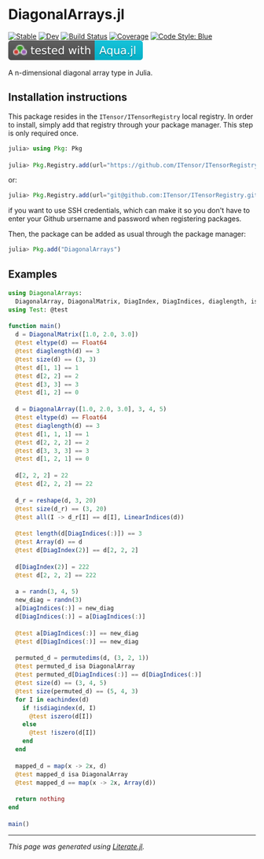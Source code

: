 # DiagonalArrays.jl

[![Stable](https://img.shields.io/badge/docs-stable-blue.svg)](https://ITensor.github.io/DiagonalArrays.jl/stable/)
[![Dev](https://img.shields.io/badge/docs-dev-blue.svg)](https://ITensor.github.io/DiagonalArrays.jl/dev/)
[![Build Status](https://github.com/ITensor/DiagonalArrays.jl/actions/workflows/Tests.yml/badge.svg?branch=main)](https://github.com/ITensor/DiagonalArrays.jl/actions/workflows/Tests.yml?query=branch%3Amain)
[![Coverage](https://codecov.io/gh/ITensor/DiagonalArrays.jl/branch/main/graph/badge.svg)](https://codecov.io/gh/ITensor/DiagonalArrays.jl)
[![Code Style: Blue](https://img.shields.io/badge/code%20style-blue-4495d1.svg)](https://github.com/invenia/BlueStyle)
[![Aqua](https://raw.githubusercontent.com/JuliaTesting/Aqua.jl/master/badge.svg)](https://github.com/JuliaTesting/Aqua.jl)

A n-dimensional diagonal array type in Julia.

## Installation instructions

This package resides in the `ITensor/ITensorRegistry` local registry.
In order to install, simply add that registry through your package manager.
This step is only required once.
```julia
julia> using Pkg: Pkg

julia> Pkg.Registry.add(url="https://github.com/ITensor/ITensorRegistry")
```
or:
```julia
julia> Pkg.Registry.add(url="git@github.com:ITensor/ITensorRegistry.git")
```
if you want to use SSH credentials, which can make it so you don't have to enter your Github ursername and password when registering packages.

Then, the package can be added as usual through the package manager:

```julia
julia> Pkg.add("DiagonalArrays")
```

## Examples

````julia
using DiagonalArrays:
  DiagonalArray, DiagonalMatrix, DiagIndex, DiagIndices, diaglength, isdiagindex
using Test: @test

function main()
  d = DiagonalMatrix([1.0, 2.0, 3.0])
  @test eltype(d) == Float64
  @test diaglength(d) == 3
  @test size(d) == (3, 3)
  @test d[1, 1] == 1
  @test d[2, 2] == 2
  @test d[3, 3] == 3
  @test d[1, 2] == 0

  d = DiagonalArray([1.0, 2.0, 3.0], 3, 4, 5)
  @test eltype(d) == Float64
  @test diaglength(d) == 3
  @test d[1, 1, 1] == 1
  @test d[2, 2, 2] == 2
  @test d[3, 3, 3] == 3
  @test d[1, 2, 1] == 0

  d[2, 2, 2] = 22
  @test d[2, 2, 2] == 22

  d_r = reshape(d, 3, 20)
  @test size(d_r) == (3, 20)
  @test all(I -> d_r[I] == d[I], LinearIndices(d))

  @test length(d[DiagIndices(:)]) == 3
  @test Array(d) == d
  @test d[DiagIndex(2)] == d[2, 2, 2]

  d[DiagIndex(2)] = 222
  @test d[2, 2, 2] == 222

  a = randn(3, 4, 5)
  new_diag = randn(3)
  a[DiagIndices(:)] = new_diag
  d[DiagIndices(:)] = a[DiagIndices(:)]

  @test a[DiagIndices(:)] == new_diag
  @test d[DiagIndices(:)] == new_diag

  permuted_d = permutedims(d, (3, 2, 1))
  @test permuted_d isa DiagonalArray
  @test permuted_d[DiagIndices(:)] == d[DiagIndices(:)]
  @test size(d) == (3, 4, 5)
  @test size(permuted_d) == (5, 4, 3)
  for I in eachindex(d)
    if !isdiagindex(d, I)
      @test iszero(d[I])
    else
      @test !iszero(d[I])
    end
  end

  mapped_d = map(x -> 2x, d)
  @test mapped_d isa DiagonalArray
  @test mapped_d == map(x -> 2x, Array(d))

  return nothing
end

main()
````

---

*This page was generated using [Literate.jl](https://github.com/fredrikekre/Literate.jl).*

